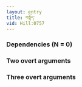 ```yaml
---
layout: entry
title: བསྟོད་
vid: Hill:0757
---
```

### Dependencies (N = 0)


### Two overt arguments


### Three overt arguments

